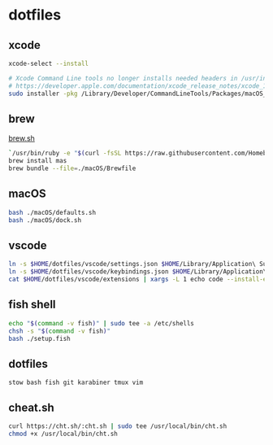 # dotfiles

## xcode
```bash
xcode-select --install

# Xcode Command Line tools no longer installs needed headers in /usr/include.
# https://developer.apple.com/documentation/xcode_release_notes/xcode_10_release_notes
sudo installer -pkg /Library/Developer/CommandLineTools/Packages/macOS_SDK_headers_for_macOS_10.14.pkg -target /
```

## brew
[brew.sh](https://brew.sh)

```bash
`/usr/bin/ruby -e "$(curl -fsSL https://raw.githubusercontent.com/Homebrew/install/master/install)"`
brew install mas
brew bundle --file=./macOS/Brewfile
```

## macOS
```bash
bash ./macOS/defaults.sh
bash ./macOS/dock.sh
```

## vscode
```bash
ln -s $HOME/dotfiles/vscode/settings.json $HOME/Library/Application\ Support/Code/User/settings.json
ln -s $HOME/dotfiles/vscode/keybindings.json $HOME/Library/Application\ Support/Code/User/keybindings.json
cat $HOME/dotfiles/vscode/extensions | xargs -L 1 echo code --install-extension | sh
```

## fish shell
```bash
echo "$(command -v fish)" | sudo tee -a /etc/shells
chsh -s "$(command -v fish)"
bash ./setup.fish
```

## dotfiles
`stow bash fish git karabiner tmux vim`

## cheat.sh
```bash
curl https://cht.sh/:cht.sh | sudo tee /usr/local/bin/cht.sh
chmod +x /usr/local/bin/cht.sh
```